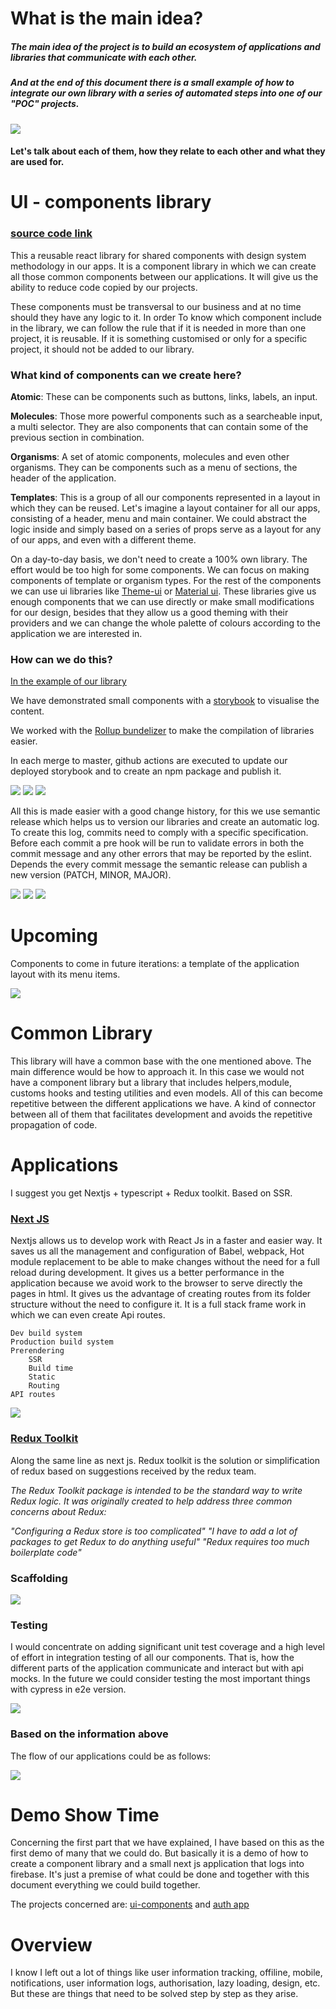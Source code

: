 # What is the main idea?

##### The main idea of the project is to build an ecosystem of applications and libraries that communicate with each other.

##### And at the end of this document there is a small example of how to integrate our own library with a series of automated steps into one of our "POC" projects.

![](https://github.com/jambsik-labs/jambsik-labs.github.io/blob/171dce733caa9e49814d3cd4f6f0110ff46972d1/img/flow_1.png?raw=true)

#### Let's talk about each of them, how they relate to each other and what they are used for.

# UI - components library

### [source code link](https://github.com/jambsik-labs/ui-components)

This a reusable react library for shared components with design system methodology in our apps.
It is a component library in which we can create all those common components between our applications. It will give us the ability to reduce code copied by our projects.

These components must be transversal to our business and at no time should they have any logic to it.
In order To know which component include in the library, we can follow the rule that if it is needed in more than one project, it is reusable. If it is something customised or only for a specific project, it should not be added to our library.

### What kind of components can we create here?

<strong>Atomic</strong>: These can be components such as buttons, links, labels, an input.

<strong>Molecules</strong>: Those more powerful components such as a searcheable input, a multi selector. They are also components that can contain some of the previous section in combination.

<strong>Organisms</strong>: A set of atomic components, molecules and even other organisms. They can be components such as a menu of sections, the header of the application.

<strong>Templates</strong>: This is a group of all our components represented in a layout in which they can be reused. Let's imagine a layout container for all our apps, consisting of a header, menu and main container. We could abstract the logic inside and simply based on a series of props serve as a layout for any of our apps, and even with a different theme.

On a day-to-day basis, we don't need to create a 100% own library. The effort would be too high for some components. We can focus on making components of template or organism types. For the rest of the components we can use ui libraries like [Theme-ui](https://theme-ui.com/) or [Material ui](https://mui.com/). These libraries give us enough components that we can use directly or make small modifications for our design, besides that they allow us a good theming with their providers and we can change the whole palette of colours according to the application we are interested in.

### How can we do this?

[In the example of our library](https://github.com/jambsik-labs/ui-components)

We have demonstrated small components with a [storybook](https://github.com/jambsik-labs/https://jambsik-labs.web.app/?path=/story/atoms-button--default-case) to visualise the content.

We worked with the [Rollup bundelizer](https://rollupjs.org/guide/en/) to make the compilation of libraries easier.

In each merge to master, github actions are executed to update our deployed storybook and to create an npm package and publish it.

![](https://github.com/jambsik-labs/jambsik-labs.github.io/blob/master/img/1.png?raw=true)
![](https://github.com/jambsik-labs/jambsik-labs.github.io/blob/master/img/1b.png?raw=true)
![](https://github.com/jambsik-labs/jambsik-labs.github.io/blob/master/img/1c.png?raw=true)

All this is made easier with a good change history, for this we use semantic release which helps us to version our libraries and create an automatic log. To create this log, commits need to comply with a specific specification.
Before each commit a pre hook will be run to validate errors in both the commit message and any other errors that may be reported by the eslint. Depends the every commit message the semantic release can publish a new version (PATCH, MINOR, MAJOR).

![](https://github.com/jambsik-labs/jambsik-labs.github.io/blob/master/img/2.png?raw=true)
![](https://github.com/jambsik-labs/jambsik-labs.github.io/blob/master/img/3.png?raw=true)
![](https://github.com/jambsik-labs/jambsik-labs.github.io/blob/master/img/4.png?raw=true)

# Upcoming

Components to come in future iterations: a template of the application layout with its menu items.

![](https://github.com/jambsik-labs/jambsik-labs.github.io/blob/master/img/poc_design.png?raw=true)


# Common Library

This library will have a common base with the one mentioned above. The main difference would be how to approach it. In this case we would not have a component library but a library that includes helpers,module, customs hooks and testing utilities and even models. All of this can become repetitive between the different applications we have. A kind of connector between all of them that facilitates development and avoids the repetitive propagation of code.

# Applications

I suggest you get Nextjs + typescript + Redux toolkit. Based on SSR.

### [Next JS](https://nextjs.org/)

Nextjs allows us to develop work with React Js in a faster and easier way. It saves us all the management and configuration of Babel, webpack, Hot module replacement to be able to make changes without the need for a full reload during development. It gives us a better performance in the application because we avoid work to the browser to serve directly the pages in html.
It gives us the advantage of creating routes from its folder structure without the need to configure it. It is a full stack frame work in which we can even create Api routes.
```
Dev build system
Production build system
Prerendering
    SSR
    Build time
    Static
    Routing
API routes 
```

![](https://github.com/jambsik-labs/jambsik-labs.github.io/blob/master/img/ssr.png?raw=true)

### [Redux Toolkit](https://redux-toolkit.js.org/)
Along the same line as next js. Redux toolkit is the solution or simplification of redux based on suggestions received by the redux team.

<em>
The Redux Toolkit package is intended to be the standard way to write Redux logic. It was originally created to help address three common concerns about Redux:

"Configuring a Redux store is too complicated"
"I have to add a lot of packages to get Redux to do anything useful"
"Redux requires too much boilerplate code"
</em>

### Scaffolding

![](https://github.com/jambsik-labs/jambsik-labs.github.io/blob/master/img/scaffolding.png?raw=true)

### Testing

I would concentrate on adding significant unit test coverage and a high level of effort in integration testing of all our components. That is, how the different parts of the application communicate and interact but with api mocks. In the future we could consider testing the most important things with cypress in e2e version.

![](https://github.com/jambsik-labs/jambsik-labs.github.io/blob/master/img/tests.png?raw=true)

### Based on the information above
The flow of our applications could be as follows:

![](https://github.com/jambsik-labs/jambsik-labs.github.io/blob/master/img/flow.png?raw=true)

# Demo Show Time

Concerning the first part that we have explained, I have based on this as the first demo of many that we could do. But basically it is a demo of how to create a component library and a small next js application that logs into firebase.
It's just a premise of what could be done and together with this document everything we could build together.

The projects concerned are: [ui-components](https://github.com/jambsik-labs/ui-components) and [auth app](https://github.com/jambsik-labs/auth)

# Overview

I know I left out a lot of things like user information tracking, offiline, mobile, notifications, user information logs, authorisation, lazy loading, design, etc. But these are things that need to be solved step by step as they arise.